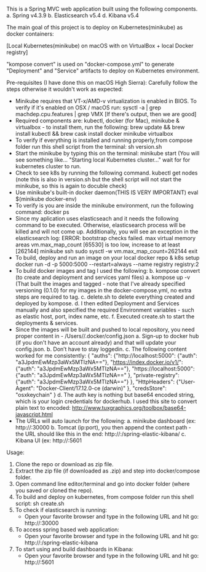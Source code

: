 This is a Spring MVC web application built using the following components. 
a.	Spring v4.3.9
b.	Elasticsearch v5.4
d.	Kibana v5.4

The main goal of this project is to deploy on Kubernetes(minikube) as docker containers:

[Local Kubernetes(minikube) on macOS with  on VirtualBox + local Docker registry]

"kompose convert" is used  on "docker-compose.yml" to generate "Deployment" and "Service" artifacts to deploy on Kubernetes environment.


Pre-requisites (I have done this on macOS High Sierra): Carefully follow the steps otherwise it wouldn't work as expected:

-	Minikube requires that VT-x/AMD-v virtualization is enabled in BIOS. To verify if it's enabled on OSX / macOS run:
		sysctl -a | grep machdep.cpu.features | grep VMX [If there's output, then we are good]
-	Required components are: kubectl, docker (for Mac), minikube & virtualbox - to install them, run the following:
		brew update && brew install kubectl && brew cask install docker minikube virtualbox
-	To verify if everything is installed and running properly,from compose folder run this shell script from the terminal:
		sh version.sh
-	Start the minikube by typing this on the terminal:
		minikube start (You will see something like... "Starting local Kubernetes cluster..." wait for for kubernetes cluster to run.
-	Check to see k8s by running the following command.
		kubectl get nodes  (note this is also in version.sh but the shell script will not start the minikube, so this is again to docuble check)
-	Use minikube's built-in docker daemon(THIS IS VERY IMPORTANT)
		eval $(minikube docker-env)
-	To verify is you are inside the minikube environment, run the following command:
		docker ps
-	Since my aplication uses elasticseach and it needs the following command to be executed. Otherwise, elasticsearch process will be killed and will not come up. Additionally, you will see an 		exception in the elasticsearch log: ERROR: bootstrap checks failed. max virtual memory areas vm.max_map_count [65530] is too low, increase to at least [262144]
		minikube ssh
		sudo sysctl -w vm.max_map_count=262144
		exit
-	To build, deploy and run an image on your local docker repo & k8s setup
		docker run -d -p 5000:5000 --restart=always --name registry registry:2
-	To build docker images and tag I used the following:
	b.	kompose convert (to create and deployment and services yaml files)
	a.	kompose up -v (That built the images and tagged - note that I've already specified versioning (0.1.0) for my images in the docker-compose.yml, no extra steps are required to tag.
	c.	delete.sh to delete everything created and deployed by kompose.
	d.	I then edited Deployment and Services manually and also specified the required Environment variables - such as elastic host, port, index name, etc.
	f.	Executed create.sh to start the deployments & services.
-	Since the images will be built and pushed to local repository, you need proper content in - /Users/<user>/.docker/config.json
	a.	Sign-up to docker hub (if you don't have an account already) and that will update your config.json.
	b.	Don’t have to stay loggedin.
	c.	The following content worked for me consistently:
		{
		"auths": 
			{"http://localhost:5000": {"auth": "a3JpdmEwMzp3aWx5MTIzNA=="},
			"https://index.docker.io/v1/": {"auth": "a3JpdmEwMzp3aWx5MTIzNA=="},
			"https://localhost:5000": {"auth": "a3JpdmEwMzp3aWx5MTIzNA=="	},
			"private-registry": {"auth": "a3JpdmEwMzp3aWx5MTIzNA=="}
			},
		"HttpHeaders": {"User-Agent": "Docker-Client/17.12.0-ce (darwin)"	},
		"credsStore": "osxkeychain"
		}
	d.	The auth key is nothing but base64 encoded string, which is your login credentials for dockerhub. I used this site to convert plain text to encoded: 
		http://www.tuxgraphics.org/toolbox/base64-javascript.html
-	The URLs will auto launch for the following:
	a.	minikube dashboard (ex: http://<IP>:30000
	b.	Tomcat (ip:port), you then append the context path - the URL should like this in the end: http://<IP>:<PORT>/spring-elastic-kibana/
	c.	Kibana UI (ex: http://<IP>:5601
	

Usage:

1.	Clone the repo or download as zip file.
2.	Extract the zip file (if downloaded as .zip) and step into docker/compose folder.
3.	Open command line editor/terminal and go into docker folder (where you saved or cloned the repo).
4. 	To build and deploy on kubernetes, from compose folder run this shell script: sh create.sh
5. To check if elasticsearch is running:
	-	Open your favorite browser and type in the following URL and hit go: http://<hot>:30000
6. To access spring based web application:
	-	Open your favorite browser and type in the following URL and hit go: http://<host>:<port>/spring-elastic-kibana
7.	To start using and build dashboards in Kibana:
	-	Open your favorite browser and type in the following URL and hit go:  http://<hot>:5601